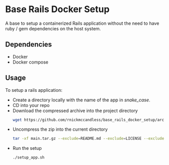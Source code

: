 # Base Rails Docker Setup

A base to setup a containerized Rails application without the need to have ruby / gem dependencies on the host system.


## Dependencies

- Docker
- Docker compose


## Usage

To setup a rails application: 

- Create a directory locally with the name of the app in _snake_case_.
- CD into your repo
- Download the compressed archive into the project directory
  ```sh
  wget https://github.com/rnickmccandless/base_rails_docker_setup/archive/main.tar.gz
  ```
- Uncompress the zip into the current directory
  ```sh
  tar -xf main.tar.gz --exclude=README.md --exclude=LICENSE --exclude=.railsrc --strip-components=1 -C .
  ```
- Run the setup
  ```shell
  ./setup_app.sh
  ```

